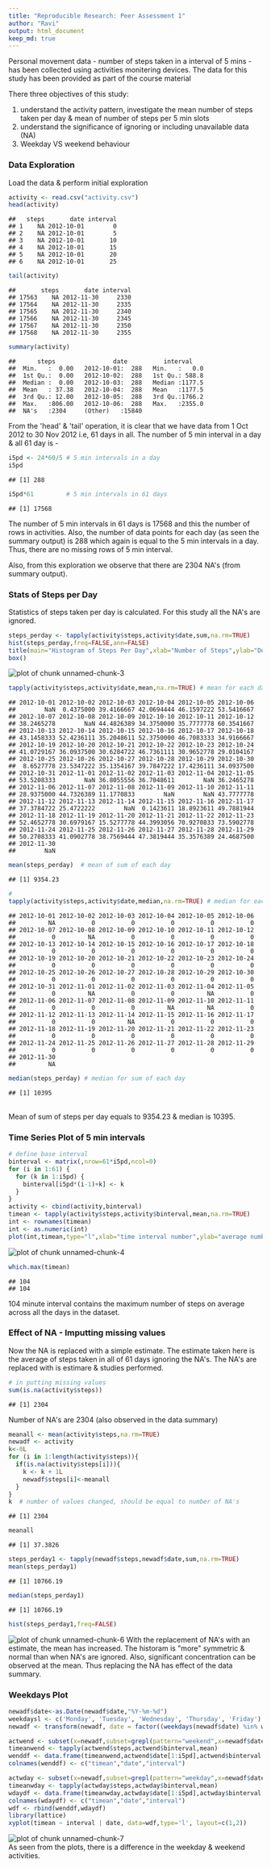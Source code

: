 ```yaml
---
title: "Reproducible Research: Peer Assessment 1"
author: "Ravi"
output: html_document
keep_md: true
---
```

Personal movement data - number of steps taken in a interval of 5 mins - has been collected using activities monitering devices. The data for this study has been provided as part of the course material

There three objectives of this study:
  1. understand the activity pattern, investigate the mean number of steps taken per day & mean of number of steps per 5 min slots
  2. understand the significance of ignoring or including unavailable data (NA)
  3. Weekday VS weekend behaviour

### Data Exploration

Load the data & perform initial exploration

```r
activity <- read.csv("activity.csv")
head(activity)
```

```
##   steps       date interval
## 1    NA 2012-10-01        0
## 2    NA 2012-10-01        5
## 3    NA 2012-10-01       10
## 4    NA 2012-10-01       15
## 5    NA 2012-10-01       20
## 6    NA 2012-10-01       25
```

```r
tail(activity)
```

```
##       steps       date interval
## 17563    NA 2012-11-30     2330
## 17564    NA 2012-11-30     2335
## 17565    NA 2012-11-30     2340
## 17566    NA 2012-11-30     2345
## 17567    NA 2012-11-30     2350
## 17568    NA 2012-11-30     2355
```

```r
summary(activity)
```

```
##      steps                date          interval     
##  Min.   :  0.00   2012-10-01:  288   Min.   :   0.0  
##  1st Qu.:  0.00   2012-10-02:  288   1st Qu.: 588.8  
##  Median :  0.00   2012-10-03:  288   Median :1177.5  
##  Mean   : 37.38   2012-10-04:  288   Mean   :1177.5  
##  3rd Qu.: 12.00   2012-10-05:  288   3rd Qu.:1766.2  
##  Max.   :806.00   2012-10-06:  288   Max.   :2355.0  
##  NA's   :2304     (Other)   :15840
```

From the 'head' & 'tail' operation, it is clear that we have data from 1 Oct 2012 to 30 Nov 2012 i.e, 61 days in all. The number of 5 min interval in a day & all 61 day is - 

```r
i5pd <- 24*60/5 # 5 min intervals in a day
i5pd
```

```
## [1] 288
```

```r
i5pd*61         # 5 min intervals in 61 days
```

```
## [1] 17568
```
The number of 5 min intervals in 61 days is 17568 and this the number of rows in activities. Also, the number of data points for each day (as seen the summary output) is 288 which again is equal to the 5 min intervals in a day. Thus, there are no missing rows of 5 min interval.

Also, from this exploration we observe that there are 2304 NA's (from summary output).

### Stats of Steps per Day

Statistics of steps taken per day is calculated. For this study all the NA's are ignored.


```r
steps_perday <- tapply(activity$steps,activity$date,sum,na.rm=TRUE)
hist(steps_perday,freq=FALSE,ann=FALSE)
title(main="Histogram of Steps Per Day",xlab="Number of Steps",ylab="Density")
box()
```

![plot of chunk unnamed-chunk-3](figure/unnamed-chunk-3-1.png) 

```r
tapply(activity$steps,activity$date,mean,na.rm=TRUE) # mean for each day
```

```
## 2012-10-01 2012-10-02 2012-10-03 2012-10-04 2012-10-05 2012-10-06 
##        NaN  0.4375000 39.4166667 42.0694444 46.1597222 53.5416667 
## 2012-10-07 2012-10-08 2012-10-09 2012-10-10 2012-10-11 2012-10-12 
## 38.2465278        NaN 44.4826389 34.3750000 35.7777778 60.3541667 
## 2012-10-13 2012-10-14 2012-10-15 2012-10-16 2012-10-17 2012-10-18 
## 43.1458333 52.4236111 35.2048611 52.3750000 46.7083333 34.9166667 
## 2012-10-19 2012-10-20 2012-10-21 2012-10-22 2012-10-23 2012-10-24 
## 41.0729167 36.0937500 30.6284722 46.7361111 30.9652778 29.0104167 
## 2012-10-25 2012-10-26 2012-10-27 2012-10-28 2012-10-29 2012-10-30 
##  8.6527778 23.5347222 35.1354167 39.7847222 17.4236111 34.0937500 
## 2012-10-31 2012-11-01 2012-11-02 2012-11-03 2012-11-04 2012-11-05 
## 53.5208333        NaN 36.8055556 36.7048611        NaN 36.2465278 
## 2012-11-06 2012-11-07 2012-11-08 2012-11-09 2012-11-10 2012-11-11 
## 28.9375000 44.7326389 11.1770833        NaN        NaN 43.7777778 
## 2012-11-12 2012-11-13 2012-11-14 2012-11-15 2012-11-16 2012-11-17 
## 37.3784722 25.4722222        NaN  0.1423611 18.8923611 49.7881944 
## 2012-11-18 2012-11-19 2012-11-20 2012-11-21 2012-11-22 2012-11-23 
## 52.4652778 30.6979167 15.5277778 44.3993056 70.9270833 73.5902778 
## 2012-11-24 2012-11-25 2012-11-26 2012-11-27 2012-11-28 2012-11-29 
## 50.2708333 41.0902778 38.7569444 47.3819444 35.3576389 24.4687500 
## 2012-11-30 
##        NaN
```

```r
mean(steps_perday)  # mean of sum of each day
```

```
## [1] 9354.23
```

```r
#
tapply(activity$steps,activity$date,median,na.rm=TRUE) # median for each day
```

```
## 2012-10-01 2012-10-02 2012-10-03 2012-10-04 2012-10-05 2012-10-06 
##         NA          0          0          0          0          0 
## 2012-10-07 2012-10-08 2012-10-09 2012-10-10 2012-10-11 2012-10-12 
##          0         NA          0          0          0          0 
## 2012-10-13 2012-10-14 2012-10-15 2012-10-16 2012-10-17 2012-10-18 
##          0          0          0          0          0          0 
## 2012-10-19 2012-10-20 2012-10-21 2012-10-22 2012-10-23 2012-10-24 
##          0          0          0          0          0          0 
## 2012-10-25 2012-10-26 2012-10-27 2012-10-28 2012-10-29 2012-10-30 
##          0          0          0          0          0          0 
## 2012-10-31 2012-11-01 2012-11-02 2012-11-03 2012-11-04 2012-11-05 
##          0         NA          0          0         NA          0 
## 2012-11-06 2012-11-07 2012-11-08 2012-11-09 2012-11-10 2012-11-11 
##          0          0          0         NA         NA          0 
## 2012-11-12 2012-11-13 2012-11-14 2012-11-15 2012-11-16 2012-11-17 
##          0          0         NA          0          0          0 
## 2012-11-18 2012-11-19 2012-11-20 2012-11-21 2012-11-22 2012-11-23 
##          0          0          0          0          0          0 
## 2012-11-24 2012-11-25 2012-11-26 2012-11-27 2012-11-28 2012-11-29 
##          0          0          0          0          0          0 
## 2012-11-30 
##         NA
```

```r
median(steps_perday) # median for sum of each day
```

```
## [1] 10395
```
<br> 
Mean of sum of steps per day equals to 9354.23 & median is 10395. 

### Time Series Plot of 5 min intervals

```r
# define base interval
binterval <- matrix(,nrow=61*i5pd,ncol=0)
for (i in 1:61) {
  for (k in 1:i5pd) {
    binterval[i5pd*(i-1)+k] <- k 
  } 
}
activity <- cbind(activity,binterval)
timean <- tapply(activity$steps,activity$binterval,mean,na.rm=TRUE)
int <- rownames(timean)
int <- as.numeric(int)
plot(int,timean,type="l",xlab="time interval number",ylab="average number of steps")
```

![plot of chunk unnamed-chunk-4](figure/unnamed-chunk-4-1.png) 

```r
which.max(timean)
```

```
## 104 
## 104
```
104 minute interval contains the maximum number of steps on average across all the days in the dataset.

### Effect of NA - Imputting missing values
Now the NA is replaced with a simple estimate. The estimate taken here is the average of steps taken in all of 61 days ignoring the NA's. The NA's are replaced with is estimare & studies performed.


```r
# in putting missing values
sum(is.na(activity$steps))
```

```
## [1] 2304
```
Number of NA's are 2304 (also observed in the data summary)


```r
meanall <- mean(activity$steps,na.rm=TRUE)
newadf <- activity
k<-0L
for (i in 1:length(activity$steps)){
  if(is.na(activity$steps[i])){
    k <- k + 1L
    newadf$steps[i]<-meanall
  }
}
k  # number of values changed, should be equal to number of NA's
```

```
## [1] 2304
```

```r
meanall
```

```
## [1] 37.3826
```

```r
steps_perday1 <- tapply(newadf$steps,newadf$date,sum,na.rm=TRUE)
mean(steps_perday1)
```

```
## [1] 10766.19
```

```r
median(steps_perday1)
```

```
## [1] 10766.19
```

```r
hist(steps_perday1,freq=FALSE)
```

![plot of chunk unnamed-chunk-6](figure/unnamed-chunk-6-1.png) 
With the replacement of NA's with an estimate, the mean has increased. The historam is "more" symmetric & normal than when NA's are ignored. Also, significant concentration can be observed at the mean.
Thus replacing the NA has effect of the data summary.

### Weekdays Plot

```r
newadf$date<-as.Date(newadf$date,"%Y-%m-%d")
weekdaysl <- c('Monday', 'Tuesday', 'Wednesday', 'Thursday', 'Friday')
newadf <- transform(newadf, date = factor((weekdays(newadf$date) %in% weekdaysl)+1L,levels=1:2, labels=c('weekend', 'weekday')))

actwend <- subset(x=newadf,subset=grepl(pattern="weekend",x=newadf$date),select=c(steps,binterval,date))
timeanwend <- tapply(actwend$steps,actwend$binterval,mean)
wenddf <- data.frame(timeanwend,actwend$date[1:i5pd],actwend$binterval[1:i5pd])
colnames(wenddf) <- c("timean","date","interval")

actwday <- subset(x=newadf,subset=grepl(pattern="weekday",x=newadf$date),select=c(steps,binterval,date))
timeanwday <- tapply(actwday$steps,actwday$binterval,mean)
wdaydf <- data.frame(timeanwday,actwday$date[1:i5pd],actwday$binterval[1:i5pd])
colnames(wdaydf) <- c("timean","date","interval")
wdf <- rbind(wenddf,wdaydf)
library(lattice)
xyplot(timean ~ interval | date, data=wdf,type='l', layout=c(1,2))
```

![plot of chunk unnamed-chunk-7](figure/unnamed-chunk-7-1.png) 
<br>
As seen from the plots, there is a difference in the weekday & weekend activities.

